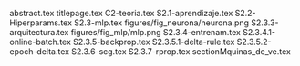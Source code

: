 abstract.tex
titlepage.tex
C2-teoria.tex
S2.1-aprendizaje.tex
S2.2-Hiperparams.tex
S2.3-mlp.tex
figures/fig_neurona/neurona.png
S2.3.3-arquitectura.tex
figures/fig_mlp/mlp.png
S2.3.4-entrenam.tex
S2.3.4.1-online-batch.tex
S2.3.5-backprop.tex
S2.3.5.1-delta-rule.tex
S2.3.5.2-epoch-delta.tex
S2.3.6-scg.tex
S2.3.7-rprop.tex
sectionMquinas_de_ve.tex
